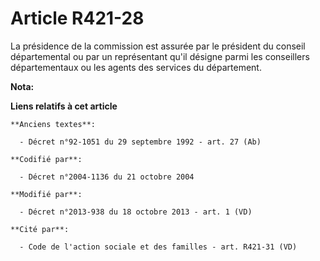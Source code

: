 # Article R421-28

La présidence de la commission est assurée par le président du conseil départemental ou par un représentant qu'il désigne
parmi les conseillers départementaux ou les agents des services du département.

**Nota:**



**Liens relatifs à cet article**

	**Anciens textes**:

	  - Décret n°92-1051 du 29 septembre 1992 - art. 27 (Ab)

	**Codifié par**:

	  - Décret n°2004-1136 du 21 octobre 2004

	**Modifié par**:

	  - Décret n°2013-938 du 18 octobre 2013 - art. 1 (VD)

	**Cité par**:

	  - Code de l'action sociale et des familles - art. R421-31 (VD)
